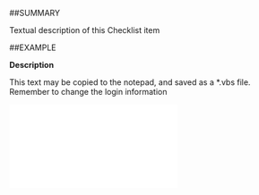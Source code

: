 

##SUMMARY

Textual description of this Checklist item


##EXAMPLE

**Description**

This text may be copied to the notepad, and saved as a *.vbs file. Remember to change the login information

![](../../Examples/vbs/SOChecklistItem.Description.vbs.txt)





